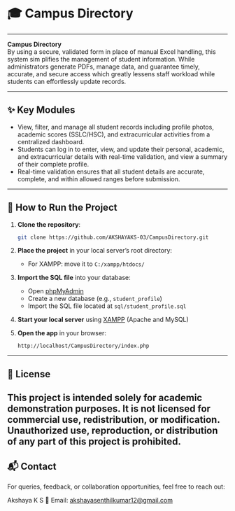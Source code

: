 # 🎓 Campus Directory
---
**Campus Directory**   
By using a secure, validated form in place of manual Excel handling, this system sim
plifies the management of student information. While administrators generate PDFs,
 manage data, and guarantee timely, accurate, and secure access which greatly lessens
 staff workload while students can effortlessly update records.

 ---
## ✨ Key Modules

 -  View, filter, and manage all student records including profile photos, academic scores (SSLC/HSC), and extracurricular activities from a centralized dashboard.
 - Students can log in to enter, view, and update their personal, academic, and extracurricular details with real-time validation, and view a summary of their complete profile.
 - Real-time validation ensures that all student details are accurate, complete, and within allowed ranges before submission.

---

## 🚀 How to Run the Project

1. **Clone the repository**:

   ```bash
   git clone https://github.com/AKSHAYAKS-03/CampusDirectory.git
   ```

2. **Place the project** in your local server’s root directory:

   * For XAMPP: move it to `C:/xampp/htdocs/`

3. **Import the SQL file** into your database:

   * Open [phpMyAdmin](http://localhost/phpmyadmin)
   * Create a new database (e.g., `student_profile`)
   * Import the SQL file located at `sql/student_profile.sql`

4. **Start your local server** using [XAMPP](https://www.apachefriends.org/index.html) (Apache and MySQL)

5. **Open the app** in your browser:

   ```
   http://localhost/CampusDirectory/index.php
   ```

---

## 📄 License
This project is intended solely for academic demonstration purposes. It is not licensed for commercial use, redistribution, or modification. Unauthorized use, reproduction, or distribution of any part of this project is prohibited.
---

## 📬 Contact
For queries, feedback, or collaboration opportunities, feel free to reach out:

Akshaya K S
📧 Email: akshayasenthilkumar12@gmail.com
